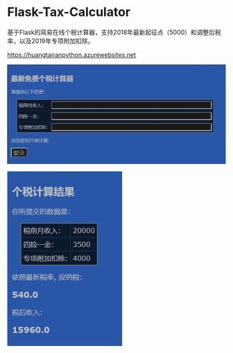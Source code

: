 # Flask-Tax-Calculator

基于Flask的简易在线个税计算器，支持2018年最新起征点（5000）和调整后税率，以及2019年专项附加扣除。

https://huangtairanpython.azurewebsites.net 

![avata](/static/2019-01-08_092510.jpg)

![avata](/static/2019-01-08_093210.jpg)
